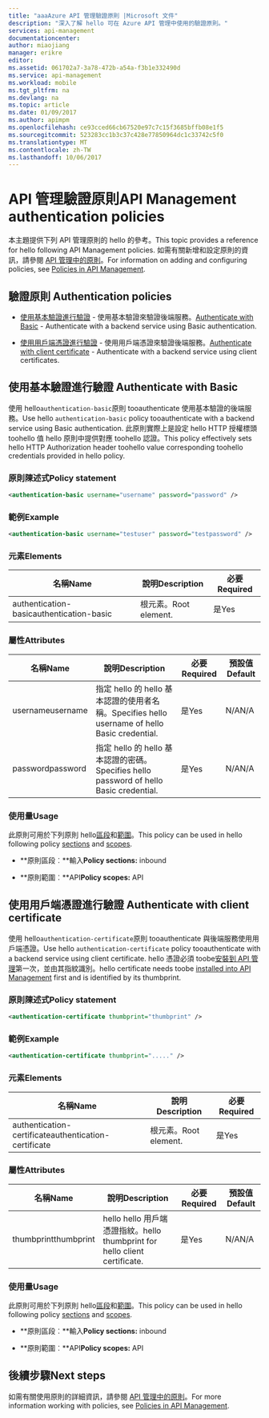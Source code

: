 ```yaml
---
title: "aaaAzure API 管理驗證原則 |Microsoft 文件"
description: "深入了解 hello 可在 Azure API 管理中使用的驗證原則。"
services: api-management
documentationcenter: 
author: miaojiang
manager: erikre
editor: 
ms.assetid: 061702a7-3a78-472b-a54a-f3b1e332490d
ms.service: api-management
ms.workload: mobile
ms.tgt_pltfrm: na
ms.devlang: na
ms.topic: article
ms.date: 01/09/2017
ms.author: apimpm
ms.openlocfilehash: ce93cced66cb67520e97c7c15f3685bffb08e1f5
ms.sourcegitcommit: 523283cc1b3c37c428e77850964dc1c33742c5f0
ms.translationtype: MT
ms.contentlocale: zh-TW
ms.lasthandoff: 10/06/2017
---
```

# <a name="api-management-authentication-policies"></a><span data-ttu-id="b98d2-103">API 管理驗證原則</span><span class="sxs-lookup"><span data-stu-id="b98d2-103">API Management authentication policies</span></span>
<span data-ttu-id="b98d2-104">本主題提供下列 API 管理原則的 hello 的參考。</span><span class="sxs-lookup"><span data-stu-id="b98d2-104">This topic provides a reference for hello following API Management policies.</span></span> <span data-ttu-id="b98d2-105">如需有關新增和設定原則的資訊，請參閱 [API 管理中的原則](http://go.microsoft.com/fwlink/?LinkID=398186)。</span><span class="sxs-lookup"><span data-stu-id="b98d2-105">For information on adding and configuring policies, see [Policies in API Management](http://go.microsoft.com/fwlink/?LinkID=398186).</span></span>  
  
##  <span data-ttu-id="b98d2-106"><a name="AuthenticationPolicies"></a> 驗證原則</span><span class="sxs-lookup"><span data-stu-id="b98d2-106"><a name="AuthenticationPolicies"></a> Authentication policies</span></span>  
  
-   <span data-ttu-id="b98d2-107">[使用基本驗證進行驗證](api-management-authentication-policies.md#Basic) - 使用基本驗證來驗證後端服務。</span><span class="sxs-lookup"><span data-stu-id="b98d2-107">[Authenticate with Basic](api-management-authentication-policies.md#Basic) - Authenticate with a backend service using Basic authentication.</span></span>  
  
-   <span data-ttu-id="b98d2-108">[使用用戶端憑證進行驗證](api-management-authentication-policies.md#ClientCertificate) - 使用用戶端憑證來驗證後端服務。</span><span class="sxs-lookup"><span data-stu-id="b98d2-108">[Authenticate with client certificate](api-management-authentication-policies.md#ClientCertificate) - Authenticate with a backend service using client certificates.</span></span>  
  
##  <span data-ttu-id="b98d2-109"><a name="Basic"></a> 使用基本驗證進行驗證</span><span class="sxs-lookup"><span data-stu-id="b98d2-109"><a name="Basic"></a> Authenticate with Basic</span></span>  
 <span data-ttu-id="b98d2-110">使用 hello`authentication-basic`原則 tooauthenticate 使用基本驗證的後端服務。</span><span class="sxs-lookup"><span data-stu-id="b98d2-110">Use hello `authentication-basic` policy tooauthenticate with a backend service using Basic authentication.</span></span> <span data-ttu-id="b98d2-111">此原則實際上是設定 hello HTTP 授權標頭 toohello 值 hello 原則中提供對應 toohello 認證。</span><span class="sxs-lookup"><span data-stu-id="b98d2-111">This policy effectively sets hello HTTP Authorization header toohello value corresponding toohello credentials provided in hello policy.</span></span>  
  
### <a name="policy-statement"></a><span data-ttu-id="b98d2-112">原則陳述式</span><span class="sxs-lookup"><span data-stu-id="b98d2-112">Policy statement</span></span>  
  
```xml  
<authentication-basic username="username" password="password" />  
```  
  
### <a name="example"></a><span data-ttu-id="b98d2-113">範例</span><span class="sxs-lookup"><span data-stu-id="b98d2-113">Example</span></span>  
  
```xml  
<authentication-basic username="testuser" password="testpassword" />  
```  
  
### <a name="elements"></a><span data-ttu-id="b98d2-114">元素</span><span class="sxs-lookup"><span data-stu-id="b98d2-114">Elements</span></span>  
  
|<span data-ttu-id="b98d2-115">名稱</span><span class="sxs-lookup"><span data-stu-id="b98d2-115">Name</span></span>|<span data-ttu-id="b98d2-116">說明</span><span class="sxs-lookup"><span data-stu-id="b98d2-116">Description</span></span>|<span data-ttu-id="b98d2-117">必要</span><span class="sxs-lookup"><span data-stu-id="b98d2-117">Required</span></span>|  
|----------|-----------------|--------------|  
|<span data-ttu-id="b98d2-118">authentication-basic</span><span class="sxs-lookup"><span data-stu-id="b98d2-118">authentication-basic</span></span>|<span data-ttu-id="b98d2-119">根元素。</span><span class="sxs-lookup"><span data-stu-id="b98d2-119">Root element.</span></span>|<span data-ttu-id="b98d2-120">是</span><span class="sxs-lookup"><span data-stu-id="b98d2-120">Yes</span></span>|  
  
### <a name="attributes"></a><span data-ttu-id="b98d2-121">屬性</span><span class="sxs-lookup"><span data-stu-id="b98d2-121">Attributes</span></span>  
  
|<span data-ttu-id="b98d2-122">名稱</span><span class="sxs-lookup"><span data-stu-id="b98d2-122">Name</span></span>|<span data-ttu-id="b98d2-123">說明</span><span class="sxs-lookup"><span data-stu-id="b98d2-123">Description</span></span>|<span data-ttu-id="b98d2-124">必要</span><span class="sxs-lookup"><span data-stu-id="b98d2-124">Required</span></span>|<span data-ttu-id="b98d2-125">預設值</span><span class="sxs-lookup"><span data-stu-id="b98d2-125">Default</span></span>|  
|----------|-----------------|--------------|-------------|  
|<span data-ttu-id="b98d2-126">username</span><span class="sxs-lookup"><span data-stu-id="b98d2-126">username</span></span>|<span data-ttu-id="b98d2-127">指定 hello 的 hello 基本認證的使用者名稱。</span><span class="sxs-lookup"><span data-stu-id="b98d2-127">Specifies hello username of hello Basic credential.</span></span>|<span data-ttu-id="b98d2-128">是</span><span class="sxs-lookup"><span data-stu-id="b98d2-128">Yes</span></span>|<span data-ttu-id="b98d2-129">N/A</span><span class="sxs-lookup"><span data-stu-id="b98d2-129">N/A</span></span>|  
|<span data-ttu-id="b98d2-130">password</span><span class="sxs-lookup"><span data-stu-id="b98d2-130">password</span></span>|<span data-ttu-id="b98d2-131">指定 hello 的 hello 基本認證的密碼。</span><span class="sxs-lookup"><span data-stu-id="b98d2-131">Specifies hello password of hello Basic credential.</span></span>|<span data-ttu-id="b98d2-132">是</span><span class="sxs-lookup"><span data-stu-id="b98d2-132">Yes</span></span>|<span data-ttu-id="b98d2-133">N/A</span><span class="sxs-lookup"><span data-stu-id="b98d2-133">N/A</span></span>|  
  
### <a name="usage"></a><span data-ttu-id="b98d2-134">使用量</span><span class="sxs-lookup"><span data-stu-id="b98d2-134">Usage</span></span>  
 <span data-ttu-id="b98d2-135">此原則可用於下列原則 hello[區段](http://azure.microsoft.com/documentation/articles/api-management-howto-policies/#sections)和[範圍](http://azure.microsoft.com/documentation/articles/api-management-howto-policies/#scopes)。</span><span class="sxs-lookup"><span data-stu-id="b98d2-135">This policy can be used in hello following policy [sections](http://azure.microsoft.com/documentation/articles/api-management-howto-policies/#sections) and [scopes](http://azure.microsoft.com/documentation/articles/api-management-howto-policies/#scopes).</span></span>  
  
-   <span data-ttu-id="b98d2-136">**原則區段︰**輸入</span><span class="sxs-lookup"><span data-stu-id="b98d2-136">**Policy sections:** inbound</span></span>  
  
-   <span data-ttu-id="b98d2-137">**原則範圍︰**API</span><span class="sxs-lookup"><span data-stu-id="b98d2-137">**Policy scopes:** API</span></span>  
  
##  <span data-ttu-id="b98d2-138"><a name="ClientCertificate"></a> 使用用戶端憑證進行驗證</span><span class="sxs-lookup"><span data-stu-id="b98d2-138"><a name="ClientCertificate"></a> Authenticate with client certificate</span></span>  
 <span data-ttu-id="b98d2-139">使用 hello`authentication-certificate`原則 tooauthenticate 與後端服務使用用戶端憑證。</span><span class="sxs-lookup"><span data-stu-id="b98d2-139">Use hello `authentication-certificate` policy tooauthenticate with a backend service using client certificate.</span></span> <span data-ttu-id="b98d2-140">hello 憑證必須 toobe[安裝到 API 管理](http://go.microsoft.com/fwlink/?LinkID=511599)第一次，並由其指紋識別。</span><span class="sxs-lookup"><span data-stu-id="b98d2-140">hello certificate needs toobe [installed into API Management](http://go.microsoft.com/fwlink/?LinkID=511599) first and is identified by its thumbprint.</span></span>  
  
### <a name="policy-statement"></a><span data-ttu-id="b98d2-141">原則陳述式</span><span class="sxs-lookup"><span data-stu-id="b98d2-141">Policy statement</span></span>  
  
```xml  
<authentication-certificate thumbprint="thumbprint" />  
```  
  
### <a name="example"></a><span data-ttu-id="b98d2-142">範例</span><span class="sxs-lookup"><span data-stu-id="b98d2-142">Example</span></span>  
  
```xml  
<authentication-certificate thumbprint="....." />  
```  
  
### <a name="elements"></a><span data-ttu-id="b98d2-143">元素</span><span class="sxs-lookup"><span data-stu-id="b98d2-143">Elements</span></span>  
  
|<span data-ttu-id="b98d2-144">名稱</span><span class="sxs-lookup"><span data-stu-id="b98d2-144">Name</span></span>|<span data-ttu-id="b98d2-145">說明</span><span class="sxs-lookup"><span data-stu-id="b98d2-145">Description</span></span>|<span data-ttu-id="b98d2-146">必要</span><span class="sxs-lookup"><span data-stu-id="b98d2-146">Required</span></span>|  
|----------|-----------------|--------------|  
|<span data-ttu-id="b98d2-147">authentication-certificate</span><span class="sxs-lookup"><span data-stu-id="b98d2-147">authentication-certificate</span></span>|<span data-ttu-id="b98d2-148">根元素。</span><span class="sxs-lookup"><span data-stu-id="b98d2-148">Root element.</span></span>|<span data-ttu-id="b98d2-149">是</span><span class="sxs-lookup"><span data-stu-id="b98d2-149">Yes</span></span>|  
  
### <a name="attributes"></a><span data-ttu-id="b98d2-150">屬性</span><span class="sxs-lookup"><span data-stu-id="b98d2-150">Attributes</span></span>  
  
|<span data-ttu-id="b98d2-151">名稱</span><span class="sxs-lookup"><span data-stu-id="b98d2-151">Name</span></span>|<span data-ttu-id="b98d2-152">說明</span><span class="sxs-lookup"><span data-stu-id="b98d2-152">Description</span></span>|<span data-ttu-id="b98d2-153">必要</span><span class="sxs-lookup"><span data-stu-id="b98d2-153">Required</span></span>|<span data-ttu-id="b98d2-154">預設值</span><span class="sxs-lookup"><span data-stu-id="b98d2-154">Default</span></span>|  
|----------|-----------------|--------------|-------------|  
|<span data-ttu-id="b98d2-155">thumbprint</span><span class="sxs-lookup"><span data-stu-id="b98d2-155">thumbprint</span></span>|<span data-ttu-id="b98d2-156">hello hello 用戶端憑證指紋。</span><span class="sxs-lookup"><span data-stu-id="b98d2-156">hello thumbprint for hello client certificate.</span></span>|<span data-ttu-id="b98d2-157">是</span><span class="sxs-lookup"><span data-stu-id="b98d2-157">Yes</span></span>|<span data-ttu-id="b98d2-158">N/A</span><span class="sxs-lookup"><span data-stu-id="b98d2-158">N/A</span></span>|  
  
### <a name="usage"></a><span data-ttu-id="b98d2-159">使用量</span><span class="sxs-lookup"><span data-stu-id="b98d2-159">Usage</span></span>  
 <span data-ttu-id="b98d2-160">此原則可用於下列原則 hello[區段](http://azure.microsoft.com/documentation/articles/api-management-howto-policies/#sections)和[範圍](http://azure.microsoft.com/documentation/articles/api-management-howto-policies/#scopes)。</span><span class="sxs-lookup"><span data-stu-id="b98d2-160">This policy can be used in hello following policy [sections](http://azure.microsoft.com/documentation/articles/api-management-howto-policies/#sections) and [scopes](http://azure.microsoft.com/documentation/articles/api-management-howto-policies/#scopes).</span></span>  
  
-   <span data-ttu-id="b98d2-161">**原則區段︰**輸入</span><span class="sxs-lookup"><span data-stu-id="b98d2-161">**Policy sections:** inbound</span></span>  
  
-   <span data-ttu-id="b98d2-162">**原則範圍︰**API</span><span class="sxs-lookup"><span data-stu-id="b98d2-162">**Policy scopes:** API</span></span>  
  

## <a name="next-steps"></a><span data-ttu-id="b98d2-163">後續步驟</span><span class="sxs-lookup"><span data-stu-id="b98d2-163">Next steps</span></span>
<span data-ttu-id="b98d2-164">如需有關使用原則的詳細資訊，請參閱 [API 管理中的原則](api-management-howto-policies.md)。</span><span class="sxs-lookup"><span data-stu-id="b98d2-164">For more information working with policies, see [Policies in API Management](api-management-howto-policies.md).</span></span>  